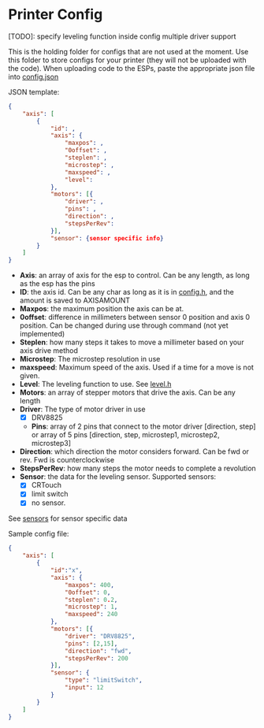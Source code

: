 # Printer Config

[TODO]: specify leveling function inside config
multiple driver support

This is the holding folder for configs that are not used at the moment. Use this folder to store configs for your printer (they will not be uploaded with the code). When uploading code to the ESPs, paste the appropriate json file into [config.json](/data/config.json)

JSON template:

```json
{
    "axis": [
        {
            "id": ,
            "axis": {
                "maxpos": ,
                "0offset": ,
                "steplen": ,
                "microstep": ,
                "maxspeed": ,
                "level":
            },
            "motors": [{
                "driver": ,
                "pins": ,
                "direction": ,
                "stepsPerRev":
            }],
            "sensor": {sensor specific info}
        }
    ]
}
```

- **Axis**: an array of axis for the esp to control. Can be any length, as long as the esp has the pins
- **ID**: the axis id. Can be any char as long as it is in [config.h](config.h), and the amount is saved to AXISAMOUNT
- **Maxpos**: the maximum position the axis can be at.
- **0offset**: difference in millimeters between sensor 0 position and axis 0 position. Can be changed during use through command (not yet implemented)
- **Steplen**: how many steps it takes to move a millimeter based on your axis drive method
- **Microstep**: The microstep resolution in use
- **maxspeed**: Maximum speed of the axis. Used if a time for a move is not given.
- **Level**: The leveling function to use. See [level.h](/lib/CNC_Objects/leveling.h)
- **Motors**: an array of stepper motors that drive the axis. Can be any length
- **Driver**: The type of motor driver in use
  - [x] DRV8825
  - **Pins**: array of 2 pins that connect to the motor driver [direction, step] or array of 5 pins [direction, step, microstep1, microstep2, microstep3]
- **Direction**: which direction the motor considers forward. Can be fwd or rev. Fwd is counterclockwise
- **StepsPerRev**: how many steps the motor needs to complete a revolution
- **Sensor**: the data for the leveling sensor. Supported sensors:
  - [x] CRTouch
  - [x] limit switch
  - [x] no sensor.

See [sensors](/lib/CNC_Objects/sensors.h) for sensor specific data

Sample config file:

```json
{
    "axis": [
        {
            "id":"x",
            "axis": {
                "maxpos": 400,
                "0offset": 0,
                "steplen": 0.2,
                "microstep": 1,
                "maxspeed": 240
            },
            "motors": [{
                "driver": "DRV8825",
                "pins": [2,15],
                "direction": "fwd",
                "stepsPerRev": 200
            }],
            "sensor": {
                "type": "limitSwitch",
                "input": 12
            }
        }
    ]
}
```

